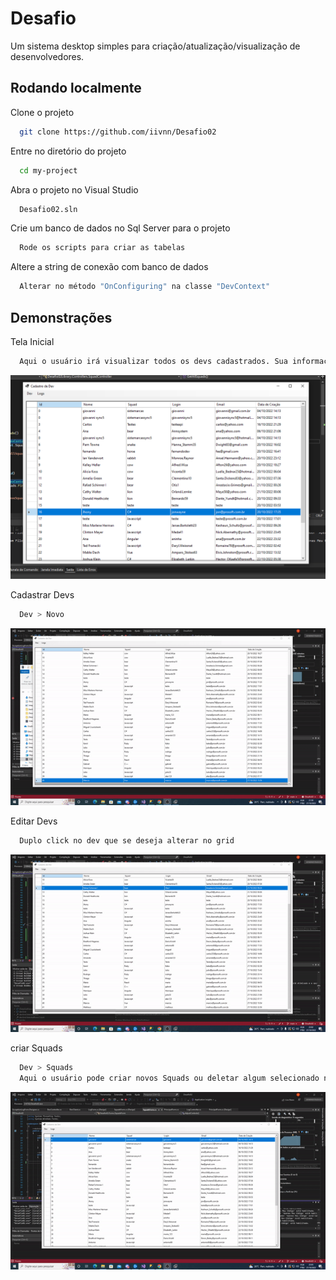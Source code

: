 
# Desafio

Um sistema desktop simples para criação/atualização/visualização de desenvolvedores.


## Rodando localmente

Clone o projeto

```bash
  git clone https://github.com/iivnn/Desafio02
```

Entre no diretório do projeto

```bash
  cd my-project
```

Abra o projeto no Visual Studio

```bash
  Desafio02.sln
```

Crie um banco de dados no Sql Server para o projeto

```bash
  Rode os scripts para criar as tabelas  
```

Altere a string de conexão com banco de dados

```bash
  Alterar no método "OnConfiguring" na classe "DevContext"   
```


## Demonstrações

Tela Inicial

```bash
  Aqui o usuário irá visualizar todos os devs cadastrados. Sua informações são atualizadas de 20 em 20 segundos.
```

![App Screenshot](https://raw.githubusercontent.com/iivnn/Desafio02/main/Imagens/TelaInicial.PNG?token=GHSAT0AAAAAABXLWGFEOBD5PGCV2WWHRFJ6Y23F6RQ)

Cadastrar Devs

```bash
  Dev > Novo
```

![App Screenshot](https://raw.githubusercontent.com/iivnn/Desafio02/main/Imagens/Novo.gif?token=GHSAT0AAAAAABXLWGFF4WHK5UXWTFKA4RXUY23F2YA)

Editar Devs

```bash
  Duplo click no dev que se deseja alterar no grid
```

![App Screenshot](https://raw.githubusercontent.com/iivnn/Desafio02/main/Imagens/Editar.gif?token=GHSAT0AAAAAABXLWGFEJ6VGQJDRI477AU4SY23F3XQ)

criar Squads

```bash
  Dev > Squads
  Aqui o usuário pode criar novos Squads ou deletar algum selecionado no grid e teclando "delete"
```

![App Screenshot](https://raw.githubusercontent.com/iivnn/Desafio02/main/Imagens/Squad.gif?token=GHSAT0AAAAAABXLWGFF4HTFYPGFNR3PPMZYY23F4NQ)



